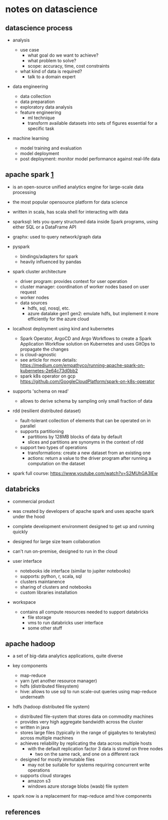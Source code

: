 # notes on datascience

## datascience process

- analysis
  - use case
    - what goal do we want to achieve?
    - what problem to solve?
    - scope: accuracy, time, cost constraints
  - what kind of data is required? 
    - talk to a domain expert

- data engineering
  - data collection
  - data preparation
  - exploratory data analysis
  - feature engineering
    - ml technique
    - transform available datasets into sets of figures essential for a specific task

- machine learning
  - model training and evaluation
  - model deployment
  - post deployment: monitor model performance against real-life data


## apache spark [1]

- is an open-source unified analytics engine for large-scale data processing
- the most popular opensource platform for data science
- written in scala, has scala shell for interacting with data
- sparksql: lets you query structured data inside Spark programs, using either SQL or a DataFrame API
- graphx: used to query network/graph data
- pyspark
  - bindings/adapters for spark
  - heavily influenced by pandas

- spark cluster architecture
  - driver program: provides context for user operation
  - cluster manager: coordination of worker nodes based on user request
  - worker nodes
  - data sources
    - hdfs, sql, nosql, etc.
    - azure datalake gen1 gen2: emulate hdfs, but implement it more efficiently for the azure cloud

- localhost deployment using kind and kubernetes
  - Spark Operator, ArgoCD and Argo Workflows to create a Spark Application Workflow solution on Kubernetes and uses GitOps to propagate the changes
  - is cloud-agnostic
  - see article for more details: https://medium.com/empathyco/running-apache-spark-on-kubernetes-2e64c73d0bb2
  - spark k8s operator on gcp https://github.com/GoogleCloudPlatform/spark-on-k8s-operator

- supports 'schema on read'
  - allows to derive schema by sampling only small fraction of data

- rdd (resilient distributed dataset)
  - fault-tolerant collection of elements that can be operated on in parallel
  - supports partitioning
    - partitions by 128MB blocks of data by default
    - slices and partitions are synonyms in the context of rdd
  - support two types of operations
    - transformations: create a new dataset from an existing one
    - actions: return a value to the driver program after running a computation on the dataset

- spark full course: https://www.youtube.com/watch?v=S2MUhGA3lEw


## databricks

- commercial product
- was created by developers of apache spark and uses apache spark under the hood
- complete development environment designed to get up and running quickly
- designed for large size team collaboration
- can't run on-premise, designed to run in the cloud

- user interface
  - notebooks ide interface (similar to jupiter notebooks)
  - supports: python, r, scala, sql
  - clusters maintanence
  - sharing of clusters and notebooks
  - custom libraries installation

- workspace
  - contains all compute resources needed to support databricks
    - file storage
    - vms to run databricks user interface
    - some other stuff


## apache hadoop

- a set of big-data analytics applications, quite diverse
- key components
  - map-reduce
  - yarn (yet another resource manager)
  - hdfs (distributed filesystem)
  - hive: allows to use sql to run scale-out queries using map-reduce underneath

- hdfs (hadoop distributed file system)
  - distributed file-system that stores data on commodity machines
  - provides very high aggregate bandwidth across the cluster
  - written in java
  - stores large files (typically in the range of gigabytes to terabytes) across multiple machines
  - achieves reliability by replicating the data across multiple hosts
    - with the default replication factor 3 data is stored on three nodes
      - two on the same rack, and one on a different rack
  - designed for mostly immutable files 
    - may not be suitable for systems requiring concurrent write operations
  - supports cloud storages
    - amazon s3
    - windows azure storage blobs (wasb) file system

- spark now is a replacement for map-reduce amd hive components


## references

[1]: https://www.youtube.com/watch?v=ChISx0-cMpU&list=PL7_h0bRfL52qWoCcS18nXcT1s-5rSa1yp
